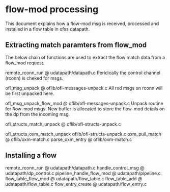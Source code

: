 flow-mod processing
===================
This document explains how a flow-mod msg is received, processed and installed
in a flow table in ofss datapath.

Extracting match paramters from flow_mod
----------------------------------------
The below chain of functions are used to extract the flow match data from a 
flow_mod request.

remote_rconn_run @ udatapath/datapath.c
    Peridically the control channel (rconn) is cheked for msgs.

ofl_msg_unpack @ oflib/ofl-messages-unpack.c
    All rxd msgs on rconn will be first unpacked here.

ofl_msg_unpack_flow_mod @ oflib/ofl-messages-unpack.c
    Unpack routine for flow-mod msgs. New buffer is allocated to store the 
    flow-mod details on the dp from the incoming msg.

ofl_structs_match_unpack @ oflib/ofl-structs-unpack.c
    
ofl_structs_oxm_match_unpack oflib/ofl-structs-unpack.c
oxm_pull_match @ oflib/oxm-match.c
parse_oxm_entry @ oflib/oxm-match.c

Installing a flow
------------------
remote_rconn_run @ udatapath/datapath.c
handle_control_msg @ udatapath/dp_control.c
pipeline_handle_flow_mod @ udatapath/pipeline.c
flow_table_flow_mod @ udatapath/flow_table.c
flow_table_add @ udatapath/flow_table.c
flow_entry_create @ udatapath/flow_entry.c


